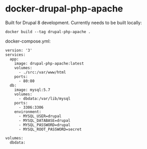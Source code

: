 # docker-drupal-php-apache

Built for Drupal 8 development. Currently needs to be built locally:

```
docker build --tag drupal-php-apache .
```

docker-compose.yml:

```
version: '3'
services:
  app:
    image: drupal-php-apache:latest
    volumes:
      - ./src:/var/www/html
    ports:
      - 80:80
  db:
    image: mysql:5.7
    volumes:
      - dbdata:/var/lib/mysql
    ports:
      - 3306:3306
    environment:
      - MYSQL_USER=drupal
      - MYSQL_DATABASE=drupal
      - MYSQL_PASSWORD=drupal
      - MYSQL_ROOT_PASSWORD=secret

volumes:
  dbdata:
```